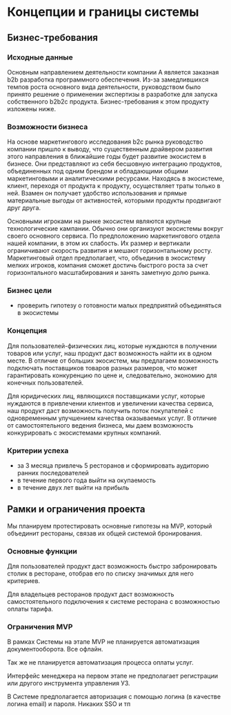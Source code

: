 # Концепции и границы системы

## Бизнес-требования

### Исходные данные

Основным направлением деятельности компании А является заказная b2b разработка программного обеспечения. Из-за замедлившихся темпов роста основного вида деятельности, руководством было принято решение о применении экспертизы в разработке для запуска собственного b2b2c продукта. Бизнес-требования к этом продукту изложены ниже.

### Возможности бизнеса

На основе маркетингового исследования b2c рынка руководство компании пришло к выводу, что существенным драйвером развития этого направления в ближайшие годы будет развитие экосистем в бизнесе. Они представляют из себя бесшовную интеграцию продуктов, объединенных под одним брендом и обладающими общими маркетинговыми и аналитическими ресурсами. Находясь в экосистеме, клиент, переходя от продукта к продукту, осуществляет траты только в ней. Взамен он получает удобство использования и прямые материальные выгоды от активностей, которыми продукты продвигают друг друга.

Основными игроками на рынке экосистем являются крупные технологические кампании. Обычно они организуют экосистемы вокруг своего основного сервиса. По предположению маркетингового отдела нашей компании, в этом их слабость. Их размер и вертикали ограничивают скорость развития и мешают горизонтальному росту. Маркетинговый отдел предполагает, что, объединив в экосистему мелких игроков, компания сможет достичь быстрого роста за счет горизонтального масштабирования и занять заметную долю рынка.

### Бизнес цели

* проверить гипотезу о готовности малых предприятий объединяться в экосистемы

### Концепция

Для пользователей-физических лиц, которые нуждаются в получении товаров или услуг, наш продукт даст возможность найти их в одном месте. В отличие от больших экосистем, мы предлагаем возможность подключать поставщиков товаров разных размеров, что может гарантировать конкуренцию по цене и, следовательно, экономию для конечных пользователей.

Для юридических лиц, являющихся поставщиками услуг, которые нуждаются в привлечении клиентов и увеличении качества сервиса, наш продукт даст возможность получить поток покупателей с одновременным улучшением качества оказываемых услуг. В отличие от самостоятельного ведения бизнеса, мы даем возможность конкурировать с экосистемами крупных компаний.

### Критерии успеха

* за 3 месяца привлечь 5 ресторанов и сформировать аудиторию ранних последователей
* в течение первого года выйти на окупаемость
* в течение двух лет выйти на прибыль

## Рамки и ограничения проекта

Мы планируем протестировать основные гипотезы на MVP, который объединит рестораны, связав их общей системой бронирования.

### Основные функции

Для пользователей продукт даст возможность быстро забронировать столик в ресторане, отобрав его по списку значимых для него критериев.

Для владельцев ресторанов продукт даст возможность самостоятельного подключения к системе ресторана с возможностью оплаты тарифа.

### Ограничения MVP

В рамках Системы на этапе MVP не планируется автоматизация документооборота. Все офлайн.

Так же не планируется автоматизация процесса оплаты услуг.

Интерфейс менеджера на первом этапе не предполагает регистрации или другого инструмента управления УЗ.

В Системе предполагается авторизация с помощью логина (в качестве логина email) и пароля. Никаких SSO и тп
